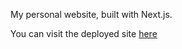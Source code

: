 My personal website, built with Next.js.

You can visit the deployed site [here](https://katherineoelsner.com)

